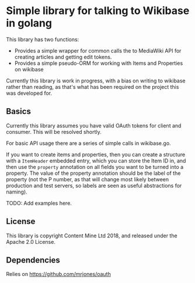 Simple library for talking to Wikibase in golang
=================================================

This library has two functions:

* Provides a simple wrapper for common calls the to MediaWiki API for creating articles and getting edit tokens.
* Provides a simple pseudo-ORM for working with Items and Properties on wikibase

Currently this library is work in progress, with a bias on writing to wikibase rather than reading, as that's what has been required on the project this was developed for.


Basics
---------

Currently this library assumes you have valid OAuth tokens for client and consumer. This will be resolved shortly.

For basic API usage there are a series of simple calls in wikibase.go.

If you want to create items and properties, then you can create a structure with a `ItemHeader` embedded entry, which you can store the Item ID in, and then use the `property` annotation on all fields you want to be turned into a property. The value of the property annotation should be the label of the property (not the P number, as that will change most likely between production and test servers, so labels are seen as useful abstractions for naming).

TODO: Add examples here.



License
----------

This library is copyright Content Mine Ltd 2018, and released under the Apache 2.0 License.


Dependencies
-------------

Relies on https://github.com/mrjones/oauth
